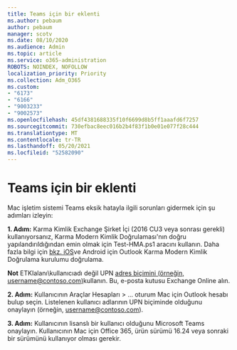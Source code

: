 ```yaml
---
title: Teams için bir eklenti
ms.author: pebaum
author: pebaum
manager: scotv
ms.date: 08/10/2020
ms.audience: Admin
ms.topic: article
ms.service: o365-administration
ROBOTS: NOINDEX, NOFOLLOW
localization_priority: Priority
ms.collection: Adm_O365
ms.custom:
- "6173"
- "6166"
- "9003233"
- "9002573"
ms.openlocfilehash: 45df4381688335f10f6699d8b5ff1aaafd6f7257
ms.sourcegitcommit: 730efbac8eec016b2b4f83f1b0e01e077f28c444
ms.translationtype: MT
ms.contentlocale: tr-TR
ms.lasthandoff: 05/20/2021
ms.locfileid: "52582090"
---
```

# <a name="teams-add-in-for-mac"></a>Teams için bir eklenti

Mac işletim sistemi Teams eksik hatayla ilgili sorunları gidermek için şu adımları izleyin:

**1. Adım:** Karma Kimlik Exchange Şirket İçi (2016 CU3 veya sonrası gerekli) kullanıyorsanız, Karma Modern Kimlik Doğrulaması'nın doğru yapılandırıldığından emin olmak için Test-HMA.ps1 aracını kullanın. Daha fazla bilgi için [bkz. iOS](https://aka.ms/TestHMAEAS)ve Android için Outlook Karma Modern Kimlik Doğrulama kurulumu doğrulama.  

**Not** ETKIalanı\kullanıcıadı değil UPN [adres biçimini (örneğin, username@contoso.com)](mailto:username@contoso.com)kullanın. Bu, e-posta kutusu Exchange Online alın.

**2. Adım:** Kullanıcının Araçlar Hesapları   >  ... oturum Mac için Outlook hesabı bulup seçin. Listelenen kullanıcı adlarının UPN biçiminde olduğunu [](mailto:username@contoso.com)onaylayın (örneğin, username@contoso.com).

**3. Adım:** Kullanıcının lisanslı bir kullanıcı olduğunu Microsoft Teams onaylayın. Kullanıcının Mac için Office 365, ürün sürümü 16.24 veya sonraki bir sürümünü kullanıyor olması gerekir.